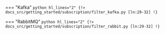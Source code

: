 === "Kafka"
    ```python hl_lines="2"
    {!> docs_src/getting_started/subscription/filter_kafka.py [ln:29-32] !}
    ```

=== "RabbitMQ"
    ```python hl_lines="2"
    {!> docs_src/getting_started/subscription/filter_rabbit.py [ln:29-32] !}
    ```
